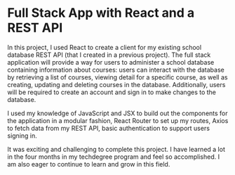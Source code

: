 # Full Stack App with React and a REST API

In this project, I used React to create a client for my existing school database REST API (that I created in a previous project). The full stack application will provide a way for users to administer a school database containing information about courses: users can interact with the database by retrieving a list of courses, viewing detail for a specific course, as well as creating, updating and deleting courses in the database. Additionally, users will be required to create an account and sign in to make changes to the database.

I used my knowledge of JavaScript and JSX to build out the components for the application in a modular fashion, React Router to set up my routes, Axios to fetch data from my REST API, basic authentication to support users signing in.

It was exciting and challenging to complete this project. I have learned a lot in the four months in my techdegree program and feel so accomplished. I am also eager to continue to learn and grow in this field.
